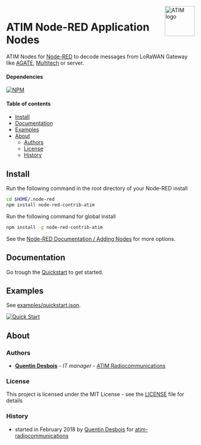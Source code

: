 <img align="right" width="80" height="80" alt="ATIM logo" title="ATIM" src="http://www.atim.com/wp-content/media/img/fr/atim_flat.svg"/>
 
# ATIM Node-RED Application Nodes

ATIM Nodes for [Node-RED](http://nodered.org) to decode messages from LoRaWAN Gateway like [AGATE](http://www.atim.com/docs/FRANCAIS/ACW%20MODEMS/A-GATE/ATIM_A-GATE_DS_FR_v1-0.pdf), [Multitech](https://www.multitech.com/brands/multiconnect-conduit) or server.

#### Dependencies
[![NPM](http://b.repl.ca/v1/request-2.83.0-red.png)](https://www.npmjs.com/package/request)

#### Table of contents

- [Install](#install)
- [Documentation](#documentation)
- [Examples](#examples)
- [About](#about)
    - [Authors](#authors)
    - [License](#license)
    - [History](#history)


## Install

Run the following command in the root directory of your Node-RED install

```bash
cd $HOME/.node-red
npm install node-red-contrib-atim
```

Run the following command for global install

```bash
npm install -g node-red-contrib-atim
```

See the [Node-RED Documentation / Adding Nodes](http://nodered.org/docs/getting-started/adding-nodes) for more options.


## Documentation

Go trough the [Quickstart](docs/quickstart.md) to get started.

## Examples

See [examples/quickstart.json](examples/quickstart.json).

[![Quick Start](examples/quickstart.png)](examples/quickstart.json)

## About

### Authors
* **[Quentin Desbois][1]** - *IT manager* - [ATIM Radiocommunications][3]

### License

This project is licensed under the MIT License - see the [LICENSE](LICENSE) file for details

### History 

* started in February 2018 by [Quentin Desbois][1] for [atim-radiocommunications][2]

[1]:https://github.com/Quentintin
[2]:https://github.com/atim-radiocommunications
[3]:http://www.atim.com
